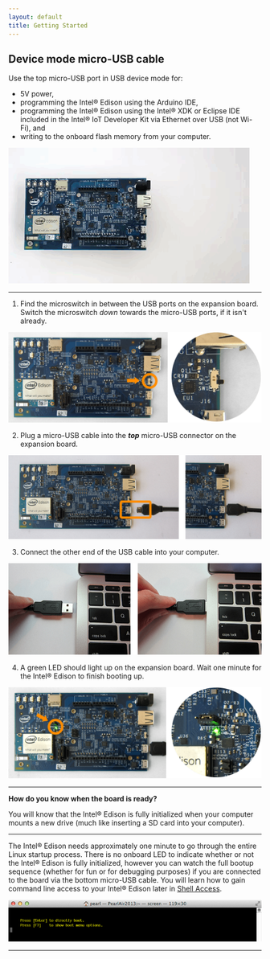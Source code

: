 ```yaml
---
layout: default
title: Getting Started
---
```


## Device mode micro-USB cable

Use the top micro-USB port in USB device mode for:

* 5V power, 
* programming the Intel® Edison using the Arduino IDE, 
* programming the Intel® Edison using the Intel® XDK or Eclipse IDE included in the Intel® IoT Developer Kit via Ethernet over USB (not Wi-Fi), and
* writing to the onboard flash memory from your computer.

![Animated gif: using device mode](images/device_mode-animated.gif)

---

1. Find the microswitch in between the USB ports on the expansion board. 
Switch the microswitch _down_ towards the micro-USB ports, if it isn't already.

  ![Microswitch toggled down for device mode](images/microswitch-device_mode-zoom_in.png)

2. Plug a micro-USB cable into the **_top_** micro-USB connector on the expansion board.

  ![Micro-USB cable being plugged into the top micro-USB connector](images/device_mode-usb_cable-before_after.png)

3. Connect the other end of the USB cable into your computer.

  ![USB cable being plugged into laptop](images/computer-usb_cable-before_after.png)

4. A green LED should light up on the expansion board. Wait one minute for the Intel® Edison to finish booting up.

  ![Green LED lit up on expansion board](images/device_mode-led_on-zoom_in.png)

---

**How do you know when the board is ready?**

You will know that the Intel® Edison is fully initialized when your computer mounts a new drive (much like inserting a SD card into your computer).

---

The Intel® Edison needs approximately one minute to go through the entire Linux startup process. There is no onboard LED to indicate whether or not the Intel® Edison is fully initialized, however you can watch the full bootup sequence (whether for fun or for debugging purposes) if you are connected to the board via the bottom micro-USB cable. You will learn how to gain command line access to your Intel® Edison later in [Shell Access](/docs/shell_access/).

![An example of what you would see during bootup](images/shell_access-boot_menu.png)

---